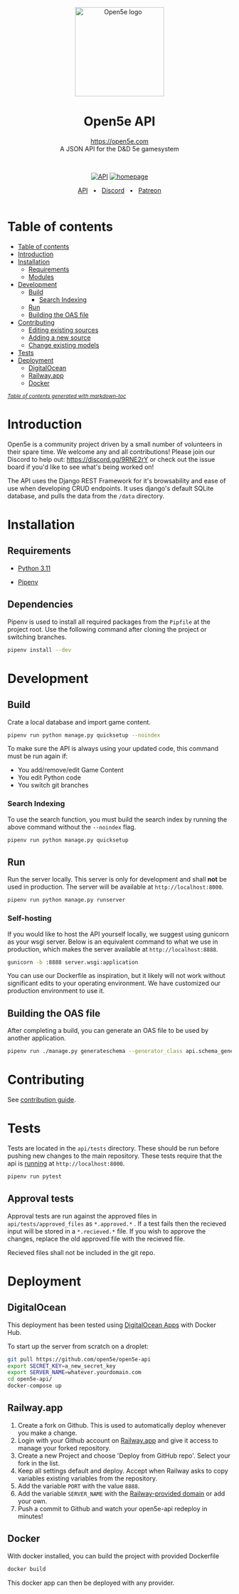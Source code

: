 <p align="center">
  <img src="logo.png" width="200px" align="center" alt="Open5e logo" />
  <h1 align="center">Open5e API</h1>
  <p align="center">
    <a href="https://open5e.com">https://open5e.com</a>
    <br/>
    A JSON API for the D&D 5e gamesystem
  </p>
</p>
<br />

<p align="center">
<a href="https://api.open5e.com" rel="nofollow"><img src="https://img.shields.io/website?down_message=Down&label=Open5e%20API&up_message=Up&url=https%3A%2F%2Fapi.open5e.com" alt="API"></a>
<a href="https://open5e.com" rel="nofollow"><img src="https://img.shields.io/website?down_message=Down&label=Open5e&up_message=Up&url=https%3A%2F%2Fopen5e.com" alt="homepage"></a>
</p>

<div align="center">
    <a href="https://api.open5e.com">API</a>
    <span>&nbsp;&nbsp;•&nbsp;&nbsp;</span>
    <a href="https://discord.gg/9RNE2rY">Discord</a>
    <span>&nbsp;&nbsp;•&nbsp;&nbsp;</span>
    <a href="https://www.patreon.com/open5e">Patreon</a>
</div>

<br/>

# Table of contents

- [Table of contents](#table-of-contents)
- [Introduction](#introduction)
- [Installation](#installation)
  * [Requirements](#requirements)
  * [Modules](#modules)
- [Development](#development)
  * [Build](#build)
    + [Search Indexing](#search-indexing)
  * [Run](#run)
  * [Building the OAS file](#building-the-oas-file)
- [Contributing](#contributing)
  * [Editing existing sources](#editing-existing-sources)
  * [Adding a new source](#adding-a-new-source)
  * [Change existing models](#change-existing-models)
- [Tests](#tests)
- [Deployment](#deployment)
  * [DigitalOcean](#digitalocean)
  * [Railway.app](#railwayapp)
  * [Docker](#docker)

<small><i><a href='http://ecotrust-canada.github.io/markdown-toc/'>Table of contents generated with markdown-toc</a></i></small>

# Introduction

Open5e is a community project driven by a small number of volunteers in their spare time. We welcome any and all contributions! Please join our Discord to help out: https://discord.gg/9RNE2rY or check out the issue board if you'd like to see what's being worked on!

The API uses the Django REST Framework for it's browsability and ease of use when developing CRUD endpoints. It uses django's default SQLite database, and pulls the data from the `/data` directory.

# Installation

## Requirements

- [Python 3.11](https://www.python.org/downloads/)

- [Pipenv](https://pipenv.pypa.io/en/latest/installation.html)

## Dependencies

Pipenv is used to install all required packages from the `Pipfile` at the project root. Use the following command after cloning the project or switching branches.

```bash
pipenv install --dev
```

# Development

## Build

Crate a local database and import game content. 
```bash
pipenv run python manage.py quicksetup --noindex
```

To make sure the API is always using your updated code, this command must be run again if:
- You add/remove/edit Game Content
- You edit Python code
- You switch git branches


### Search Indexing

To use the search function, you must build the search index by running the above command without the `--noindex` flag.
```bash
pipenv run python manage.py quicksetup
```


## Run

Run the server locally. This server is only for development and shall __not__ be used in production. The server will be available at `http://localhost:8000`.

```bash
pipenv run python manage.py runserver
```

### Self-hosting
If you would like to host the API yourself locally, we suggest using gunicorn as your wsgi server. Below is an equivalent command to what we use in production, which makes the server available at `http://localhost:8888`.

```bash
gunicorn -b :8888 server.wsgi:application
```

You can use our Dockerfile as inspiration, but it likely will not work without significant edits to your operating environment. We have customized our production environment to use it.

## Building the OAS file

After completing a build, you can generate an OAS file to be used by another application.
```bash
pipenv run ./manage.py generateschema --generator_class api.schema_generator.Open5eSchemaGenerator > openapi-schema.yml` to build the OAS file.
```

# Contributing
See [contribution guide](CONTRIBUTING.md).
# Tests

Tests are located in the `api/tests` directory. These should be run before pushing new changes to the main repository. These tests require that the api is [running](##run) at `http://localhost:8000`.

```bash
pipenv run pytest
```

## Approval tests
Approval tests are run against the approved files in `api/tests/approved_files` as `*.approved.*` . If a test fails then the recieved input will be stored in a `*.recieved.*` file. If you wish to approve the changes, replace the old approved file with the recieved file.

Recieved files shall not be included in the git repo.

# Deployment

## DigitalOcean

This deployment has been tested using [DigitalOcean Apps](https://www.digitalocean.com/go/cloud-hosting) with Docker Hub.

To start up the server from scratch on a droplet:

```bash
git pull https://github.com/open5e/open5e-api
export SECRET_KEY=a_new_secret_key
export SERVER_NAME=whatever.yourdomain.com
cd open5e-api/
docker-compose up
```

## Railway.app
1. Create a fork on Github. This is used to automatically deploy whenever you make a change.
2. Login with your Github account on [Railway.app](https://railway.app) and give it access to manage your forked repository.
3. Create a new Project and choose 'Deploy from GitHub repo'. Select your fork in the list.
4. Keep all settings default and deploy. Accept when Railway asks to copy variables existing variables from the repository.
5. Add the variable `PORT` with the value `8888`.
6. Add the variable `SERVER_NAME` with the [Railway-provided domain](https://docs.railway.app/deploy/exposing-your-app#railway-provided-domain) or add your own. 
7. Push a commit to Github and watch your open5e-api redeploy in minutes!


## Docker

With docker installed, you can build the project with provided Dockerfile

```bash
docker build
```

This docker app can then be deployed with any provider.
